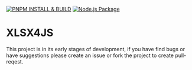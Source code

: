 [![PNPM INSTALL & BUILD](https://github.com/infroz/xlsx4js/actions/workflows/pnpm-ci.yml/badge.svg)](https://github.com/infroz/xlsx4js/actions/workflows/pnpm-ci.yml) [![Node.js Package](https://github.com/infroz/xlsx4js/actions/workflows/npm-publish.yml/badge.svg)](https://github.com/infroz/xlsx4js/actions/workflows/npm-publish.yml)
# XLSX4JS
This project is in its early stages of development, if you have find bugs or have suggestions please
create an issue or fork the project to create pull-reqest.
